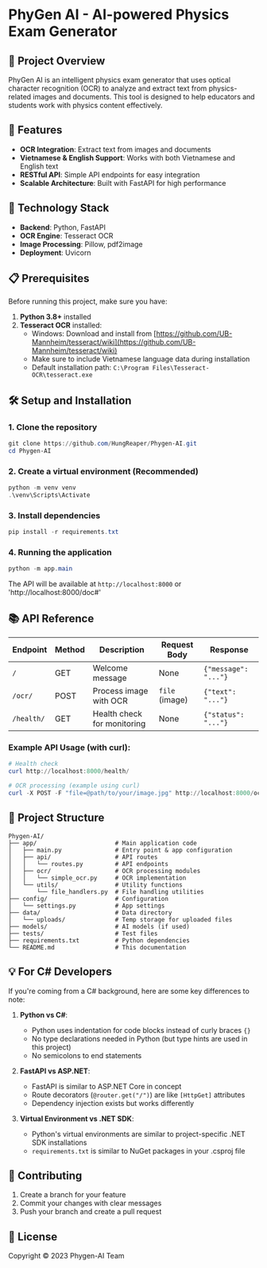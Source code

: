 # PhyGen AI - AI-powered Physics Exam Generator

## 📝 Project Overview

PhyGen AI is an intelligent physics exam generator that uses optical character recognition (OCR) to analyze and extract text from physics-related images and documents. This tool is designed to help educators and students work with physics content effectively.

## 🚀 Features

- **OCR Integration**: Extract text from images and documents
- **Vietnamese & English Support**: Works with both Vietnamese and English text
- **RESTful API**: Simple API endpoints for easy integration
- **Scalable Architecture**: Built with FastAPI for high performance

## 🔧 Technology Stack

- **Backend**: Python, FastAPI
- **OCR Engine**: Tesseract OCR
- **Image Processing**: Pillow, pdf2image
- **Deployment**: Uvicorn

## 📋 Prerequisites

Before running this project, make sure you have:

1. **Python 3.8+** installed
2. **Tesseract OCR** installed:
   - Windows: Download and install from [https://github.com/UB-Mannheim/tesseract/wiki](https://github.com/UB-Mannheim/tesseract/wiki)
   - Make sure to include Vietnamese language data during installation
   - Default installation path: `C:\Program Files\Tesseract-OCR\tesseract.exe`

## 🛠️ Setup and Installation

### 1. Clone the repository

```powershell
git clone https://github.com/HungReaper/Phygen-AI.git
cd Phygen-AI
```

### 2. Create a virtual environment (Recommended)

```powershell
python -m venv venv
.\venv\Scripts\Activate
```

### 3. Install dependencies

```powershell
pip install -r requirements.txt
```

### 4. Running the application

```powershell
python -m app.main
```

The API will be available at `http://localhost:8000` or 'http://localhost:8000/doc#'

## 📚 API Reference

| Endpoint   | Method | Description                   | Request Body        | Response              |
|------------|--------|-------------------------------|--------------------|----------------------|
| `/`        | GET    | Welcome message               | None               | `{"message": "..."}`  |
| `/ocr/`    | POST   | Process image with OCR        | `file` (image)     | `{"text": "..."}`     |
| `/health/` | GET    | Health check for monitoring   | None               | `{"status": "..."}`   |

### Example API Usage (with curl):

```powershell
# Health check
curl http://localhost:8000/health/

# OCR processing (example using curl)
curl -X POST -F "file=@path/to/your/image.jpg" http://localhost:8000/ocr/
```

## 📁 Project Structure

```
Phygen-AI/
├── app/                      # Main application code
│   ├── main.py               # Entry point & app configuration
│   ├── api/                  # API routes
│   │   └── routes.py         # API endpoints
│   ├── ocr/                  # OCR processing modules
│   │   └── simple_ocr.py     # OCR implementation
│   └── utils/                # Utility functions
│       └── file_handlers.py  # File handling utilities
├── config/                   # Configuration
│   └── settings.py           # App settings
├── data/                     # Data directory
│   └── uploads/              # Temp storage for uploaded files
├── models/                   # AI models (if used)
├── tests/                    # Test files
├── requirements.txt          # Python dependencies
└── README.md                 # This documentation
```

## 💡 For C# Developers

If you're coming from a C# background, here are some key differences to note:

1. **Python vs C#**:
   - Python uses indentation for code blocks instead of curly braces `{}`
   - No type declarations needed in Python (but type hints are used in this project)
   - No semicolons to end statements

2. **FastAPI vs ASP.NET**:
   - FastAPI is similar to ASP.NET Core in concept
   - Route decorators (`@router.get("/")`) are like `[HttpGet]` attributes
   - Dependency injection exists but works differently

3. **Virtual Environment vs .NET SDK**:
   - Python's virtual environments are similar to project-specific .NET SDK installations
   - `requirements.txt` is similar to NuGet packages in your .csproj file

## 🤝 Contributing

1. Create a branch for your feature
2. Commit your changes with clear messages
3. Push your branch and create a pull request

## 📝 License

Copyright © 2023 Phygen-AI Team
